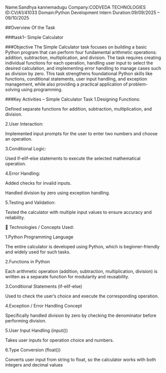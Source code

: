 Name:Sandhya kannemadugu
Company:CODVEDA TECHNOLOGIES
ID:CV/A1/41033
Domain:Python Development Intern
Duration:09/09/2025 – 09/10/2025

##Overview Of the Task

###task1– Simple Calculator

###Objective
The Simple Calculator task focuses on building a basic Python program that can perform four fundamental arithmetic operations: addition, subtraction, multiplication, and division. The task requires creating individual functions for each operation, handling user input to select the desired calculation, and implementing error handling to manage cases such as division by zero. This task strengthens foundational Python skills like functions, conditional statements, user input handling, and exception management, while also providing a practical application of problem-solving using programming.

###Key Activities – Simple Calculator Task
1.Designing Functions:

Defined separate functions for addition, subtraction, multiplication, and division.

2.User Interaction:

Implemented input prompts for the user to enter two numbers and choose an operation.

3.Conditional Logic:

Used if-elif-else statements to execute the selected mathematical operation.

4.Error Handling:

Added checks for invalid inputs.

Handled division by zero using exception handling.


5.Testing and Validation:

Tested the calculator with multiple input values to ensure accuracy and reliability.


🔹 Technologies / Concepts Used:

1.Python Programming Language

The entire calculator is developed using Python, which is beginner-friendly and widely used for such tasks.

2.Functions in Python

Each arithmetic operation (addition, subtraction, multiplication, division) is written as a separate function for modularity and reusability.

3.Conditional Statements (if-elif-else)

Used to check the user’s choice and execute the corresponding operation.

4.Exception / Error Handling Concept

Specifically handled division by zero by checking the denominator before performing division.

5.User Input Handling (input())

Takes user inputs for operation choice and numbers.

6.Type Conversion (float())

Converts user input from string to float, so the calculator works with both integers and decimal values

